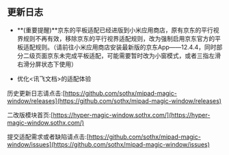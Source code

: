 ## 更新日志

- **(重要提醒)**京东的平板适配已经进版到小米应用商店，原有京东的平行视界规则不再有效，移除京东的平行视界适配规则，改为强制启用京东官方的平板适配规则。（请前往小米应用商店安装最新版的京东App——12.4.4，同时部分二级页面京东未完成平板适配，可能需要暂时改为小窗模式，或者三指左滑右滑分屏状态下使用）

- 优化<讯飞文档>的适配体验


历史更新日志请点击:[https://github.com/sothx/mipad-magic-window/releases](https://github.com/sothx/mipad-magic-window/releases)


二改版模块首页:[https://hyper-magic-window.sothx.com/](https://hyper-magic-window.sothx.com/)


提交适配需求或者缺陷请点击:[https://github.com/sothx/mipad-magic-window/issues](https://github.com/sothx/mipad-magic-window/issues)